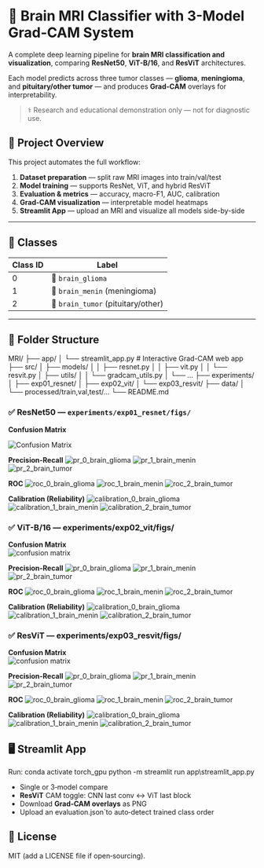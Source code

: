 # 🧠 Brain MRI Classifier with 3-Model Grad-CAM System

A complete deep learning pipeline for **brain MRI classification and visualization**, comparing **ResNet50**, **ViT-B/16**, and **ResViT** architectures.

Each model predicts across three tumor classes — **glioma**, **meningioma**, and **pituitary/other tumor** — and produces **Grad-CAM** overlays for interpretability.

> ⚕️ Research and educational demonstration only — not for diagnostic use.

## 📁 Project Overview

This project automates the full workflow:
1. **Dataset preparation** — split raw MRI images into train/val/test  
2. **Model training** — supports ResNet, ViT, and hybrid ResViT  
3. **Evaluation & metrics** — accuracy, macro-F1, AUC, calibration  
4. **Grad-CAM visualization** — interpretable model heatmaps  
5. **Streamlit App** — upload an MRI and visualize all models side-by-side  

---

## 🧩 Classes

| Class ID | Label |
|-----------|--------|
| 0 | 🧠 `brain_glioma` |
| 1 | 🧬 `brain_menin` (meningioma) |
| 2 | 🎯 `brain_tumor` (pituitary/other) |

---

## 🧠 Folder Structure


MRI/
├── app/
│   └── streamlit_app.py             # Interactive Grad-CAM web app
├── src/
│   ├── models/
│   │   ├── resnet.py
│   │   ├── vit.py
│   │   └── resvit.py
│   ├── utils/
│   │   └── gradcam_utils.py
│   └── ...
├── experiments/
│   ├── exp01_resnet/
│   ├── exp02_vit/
│   └── exp03_resvit/
├── data/
│   └── processed/train,val,test/…
└── README.md
### ✅ ResNet50 — `experiments/exp01_resnet/figs/`

**Confusion Matrix**  

![Confusion Matrix](./experiments/exp01_resnet/figs/confusion_matrix.png)

**Precision-Recall**
![pr_0_brain_glioma](experiments/exp01_resnet/figs/pr_0_brain_glioma.png)
![pr_1_brain_menin](experiments/exp01_resnet/figs/pr_1_brain_menin.png)
![pr_2_brain_tumor](experiments/exp01_resnet/figs/pr_2_brain_tumor.png)

**ROC**
![roc_0_brain_glioma](experiments/exp01_resnet/figs/roc_0_brain_glioma.png)
![roc_1_brain_menin](experiments/exp01_resnet/figs/roc_1_brain_menin.png)
![roc_2_brain_tumor](experiments/exp01_resnet/figs/roc_2_brain_tumor.png)

**Calibration (Reliability)**
![calibration_0_brain_glioma](experiments/exp01_resnet/figs/calibration_brain_glioma.png)
![calibration_1_brain_menin](experiments/exp01_resnet/figs/calibration_brain_menin.png)
![calibration_2_brain_tumor](experiments/exp01_resnet/figs/calibration_brain_tumor.png)


### ✅ ViT-B/16 — experiments/exp02_vit/figs/

**Confusion Matrix**  
![confusion matrix](experiments/exp02_vit/figs/confusion_matrix.png)

**Precision-Recall**
![pr_0_brain_glioma](experiments/exp02_vit/figs/pr_0_brain_glioma.png)
![pr_1_brain_menin](experiments/exp02_vit/figs/pr_1_brain_menin.png)
![pr_2_brain_tumor](experiments/exp02_vit/figs/pr_2_brain_tumor.png)

**ROC**
![roc_0_brain_glioma](experiments/exp02_vit/figs/roc_0_brain_glioma.png)
![roc_1_brain_menin](experiments/exp02_vit/figs/roc_1_brain_menin.png)
![roc_2_brain_tumor](experiments/exp02_vit/figs/roc_2_brain_tumor.png)

**Calibration (Reliability)**
![calibration_0_brain_glioma](experiments/exp02_vit/figs/calibration_0_brain_glioma.png)
![calibration_1_brain_menin](experiments/exp02_vit/figs/calibration_1_brain_menin.png)
![calibration_2_brain_tumor](experiments/exp02_vit/figs/calibration_2_brain_tumor.png)


### ✅ ResViT — experiments/exp03_resvit/figs/

**Confusion Matrix**  
![confusion matrix](experiments/exp03_resvit/figs/confusion_matrix.png)

**Precision-Recall**
![pr_0_brain_glioma](experiments/exp03_resvit/figs/pr_0_brain_glioma.png)
![pr_1_brain_menin](experiments/exp03_resvit/figs/pr_1_brain_menin.png)
![pr_2_brain_tumor](experiments/exp03_resvit/figs/pr_2_brain_tumor.png)

**ROC**
![roc_0_brain_glioma](experiments/exp03_resvit/figs/roc_0_brain_glioma.png)
![roc_1_brain_menin](experiments/exp03_resvit/figs/roc_1_brain_menin.png)
![roc_2_brain_tumor](experiments/exp03_resvit/figs/roc_2_brain_tumor.png)

**Calibration (Reliability)**
![calibration_0_brain_glioma](experiments/exp03_resvit/figs/calibration_0_brain_glioma.png)
![calibration_1_brain_menin](experiments/exp03_resvit/figs/calibration_1_brain_menin.png)
![calibration_2_brain_tumor](experiments/exp03_resvit/figs/calibration_2_brain_tumor.png)


## 🖥️ Streamlit App

Run:
conda activate torch_gpu
python -m streamlit run app\streamlit_app.py

- Single or 3‑model compare
- **ResViT** CAM toggle: CNN last conv ↔ ViT last block
- Download **Grad‑CAM overlays** as PNG
- Upload an evaluation.json`to auto‑detect trained class order

## 📜 License

MIT (add a LICENSE file if open‑sourcing).
